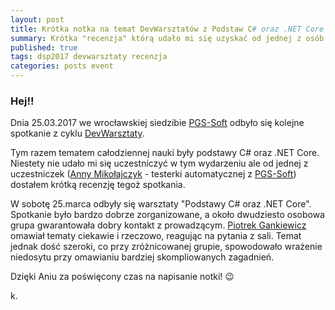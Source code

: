 ```yaml
---
layout: post
title: Krótka notka na temat DevWarsztatów z Podstaw C# oraz .NET Core
summary: Krótka "recenzja" którą udało mi się uzyskać od jednej z osób uczestniczących w DevWarsztatach z podstaw C# i .NET core prowadzonych przez Piotrka Gankiewicza
published: true
tags: dsp2017 devwarsztaty recenzja
categories: posts event
--- 
```


### Hej!!

Dnia 25.03.2017 we wrocławskiej siedzibie [PGS-Soft](https://www.pgs-soft.com/) odbyło się kolejne spotkanie z cyklu [DevWarsztaty](http://devwarsztaty.pl/). 

Tym razem tematem całodziennej nauki były podstawy C# oraz .NET Core. Niestety nie udało mi się uczestniczyć w tym wydarzeniu ale od jednej z uczestniczek ([Anny Mikołajczyk](https://www.linkedin.com/in/anna-miko%C5%82ajczyk-aa799158/) - testerki automatycznej z [PGS-Soft](https://www.pgs-soft.com/)) dostałem krótką recenzję tegoż spotkania.


W sobotę 25.marca odbyły się warsztaty "Podstawy C# oraz .NET Core".
Spotkanie było bardzo dobrze zorganizowane, a około dwudziesto osobowa grupa gwarantowała dobry kontakt z prowadzącym.
[Piotrek Gankiewicz](http://piotrgankiewicz.com/) omawiał tematy ciekawie i rzeczowo, reagując na pytania z sali.
Temat jednak dość szeroki, co przy zróżnicowanej grupie, spowodowało wrażenie niedosytu przy omawianiu bardziej skompliowanych zagadnień.

Dzięki Aniu za poświęcony czas na napisanie notki! :wink:

k.